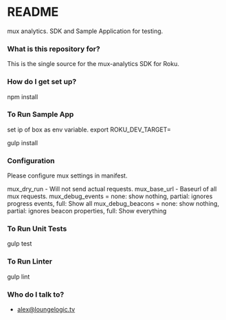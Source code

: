 # README #

mux analytics. SDK and Sample Application for testing.

### What is this repository for? ###

This is the single source for the mux-analytics SDK for Roku.

### How do I get set up? ###

npm install

### To Run Sample App ###

set ip of box as env variable.
export ROKU_DEV_TARGET=<your ip>

gulp install

### Configuration ###

Please configure mux settings in manifest.

mux_dry_run - Will not send actual requests.
mux_base_url - Baseurl of all mux requests.
mux_debug_events = none: show nothing, partial: ignores progress events, full: Show all
mux_debug_beacons = none: show nothing, partial: ignores beacon properties, full: Show everything


### To Run Unit Tests ###

gulp test

### To Run Linter ###

gulp lint

### Who do I talk to? ###

* alex@loungelogic.tv
